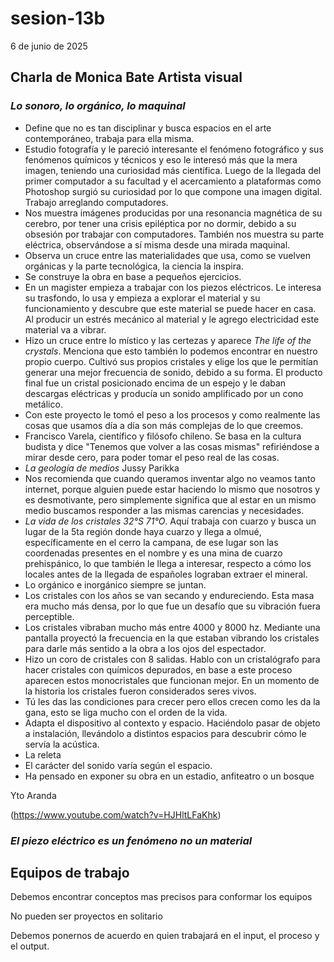 # sesion-13b

6 de junio de 2025

## Charla de Monica Bate Artista visual

### *Lo sonoro, lo orgánico, lo maquinal*

* Define que no es tan disciplinar y busca espacios en el arte contemporáneo, trabaja para ella misma.
* Estudio fotografía y le pareció interesante el fenómeno fotográfico y sus fenómenos químicos y técnicos y eso le interesó más que la mera imagen, teniendo una curiosidad más científica. Luego de la llegada del primer computador a su facultad y el acercamiento a plataformas como Photoshop surgió su curiosidad por lo que compone una imagen digital. Trabajo arreglando computadores.
* Nos muestra imágenes producidas por una resonancia magnética de su cerebro, por tener una crisis epiléptica por no dormir, debido a su obsesión por trabajar con computadores. También nos muestra su parte eléctrica, observándose a sí misma desde una mirada maquinal.
* Observa un cruce entre las materialidades que usa, como se vuelven orgánicas y la parte tecnológica, la ciencia la inspira.
* Se construye la obra en base a pequeños ejercicios.
* En un magister empieza a trabajar con los piezos eléctricos. Le interesa su trasfondo, lo usa y empieza a explorar el material y su funcionamiento y descubre que este material se puede hacer en casa. Al producir un estrés mecánico al material y le agrego electricidad este material va a vibrar.
* Hizo un cruce entre lo místico y las certezas y aparece *The life of the crystals*. Menciona que esto también lo podemos encontrar en nuestro propio cuerpo. Cultivó sus propios cristales y elige los que le permitían generar una mejor frecuencia de sonido, debido a su forma. El producto final fue un cristal posicionado encima de un espejo y le daban descargas eléctricas y producía un sonido amplificado por un cono metálico.
* Con este proyecto le tomó el peso a los procesos y como realmente las cosas que usamos día a día son más complejas de lo que creemos.
* Francisco Varela, científico y filósofo chileno. Se basa en la cultura budista y dice "Tenemos que volver a las cosas mismas" refiriéndose a mirar desde cero, para poder tomar el peso real de las cosas.
* *La geología de medios* Jussy Parikka
* Nos recomienda que cuando queramos inventar algo no veamos tanto internet, porque alguien puede estar haciendo lo mismo que nosotros y es desmotivante, pero simplemente significa que al estar en un mismo medio buscamos responder a las mismas carencias y necesidades.
* *La vida de los cristales 32°S 71°O*. Aquí trabaja con cuarzo y busca un lugar de la 5ta región donde haya cuarzo y llega a olmué, específicamente en el cerro la campana, de ese lugar son las coordenadas presentes en el nombre y es una mina de cuarzo prehispánico, lo que también le  llega a interesar, respecto a  cómo los locales antes de la llegada de españoles lograban extraer el mineral.
* Lo orgánico e inorgánico siempre se juntan.
* Los cristales con los años se van secando y endureciendo. Esta masa era mucho más densa, por lo que fue un desafío que su vibración fuera perceptible.
* Los cristales vibraban mucho más entre 4000 y 8000 hz. Mediante una pantalla proyectó la frecuencia en la que estaban vibrando los cristales para darle más sentido a la obra a los ojos del espectador.
* Hizo un coro de cristales con 8 salidas. Hablo con un cristalógrafo para hacer cristales con químicos depurados, en base a este proceso aparecen estos monocristales que funcionan mejor. En un momento de la historia los cristales fueron considerados seres vivos.
* Tú les das las condiciones para crecer pero ellos crecen como les da la gana, esto se liga mucho con el orden de la vida.
* Adapta el dispositivo al contexto y espacio. Haciéndolo pasar de objeto a instalación, llevándolo a distintos espacios para descubrir cómo le servía la acústica.
* La releta
* El carácter del sonido varía según el espacio.
* Ha pensado en exponer su obra en un estadio, anfiteatro o un bosque

Yto Aranda

 (<https://www.youtube.com/watch?v=HJHltLFaKhk>)

### *El piezo eléctrico es un fenómeno no un material*

## Equipos de trabajo

Debemos encontrar conceptos mas precisos para conformar los equipos

No pueden ser proyectos en solitario

Debemos ponernos de acuerdo en quien trabajará en el input, el proceso y el output.
